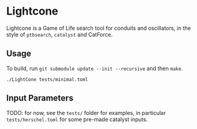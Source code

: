 Lightcone
=========

Lightcone is a Game of Life search tool for conduits and oscillators,
in the style of `ptbsearch`, `catalyst` and CatForce.

Usage
-----
To build, run `git submodule update --init --recursive` and then `make`.

```
./LightCone tests/minimal.toml
```

Input Parameters
----------------

TODO: for now, see the `tests/` folder for examples, in particular
`tests/herschel.toml` for some pre-made catalyst inputs.
